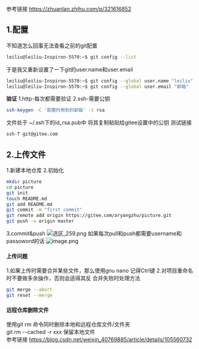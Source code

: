参考链接
https://zhuanlan.zhihu.com/p/321616852
## 1.配置
不知道怎么回事无法查看之前的git配置
```bash
leiliu@leiliu-Inspiron-5570:~$ git config --list
```
于是我又重新设置了一下git的user.name和user.email
```bash
leiliu@leiliu-Inspiron-5570:~$ git config --global user.name "leiliu"
leiliu@leiliu-Inspiron-5570:~$ git config --global user.email "邮箱"
```
**验证**
1.http-每次都需要验证
2.ssh-需要公钥

```bash
ssh-keygen -C '配置时用到的邮箱' -t rsa
```
文件处于 ~/.ssh下的id_rsa.pub中
将其复制粘贴给gitee设置中的公钥
测试链接
```bash
ssh-T git@gitee.com
```
## 2.上传文件
1.新建本地仓库
2.初始化
```bash
mkdir picture
cd picture
git init
touch README.md
git add README.md
git commit -m "first commit"
git remote add origin https://gitee.com/aryangzhu/picture.git
git push -u origin master
```

3.commit&push
![选区_259.png](https://i.loli.net/2021/10/13/T7pUaEk93PhZ2ND.png)
如果每次pull和push都需要username和passoword的话
![image.png](https://i.loli.net/2021/10/13/8VqPGHRBNUSJulf.png)
#### 上传问题
1.如果上传时需要合并某些文件，那么使用gnu nano 记得Ctrl键
2.对项目重命名时不要做多余操作，否则会适得其反
合并失败时处理方法
```bash
git merge --abort
git reset --merge
```
#### 远程仓库删除文件
使用git rm 命令同时删除本地和远程仓库文件/文件夹  
git rm --cached -r xxx 保留本地文件  
参考链接
https://blog.csdn.net/weixin_40769885/article/details/105560732